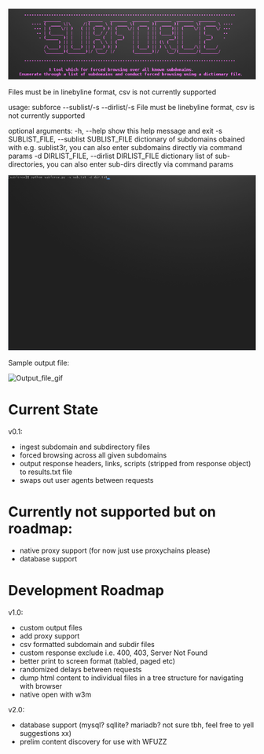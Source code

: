 
![Logo_png](logo.png?raw=true "Logo")


Files must be in linebyline format, csv is not currently supported


usage: subforce --sublist/-s <sublist-file> --dirlist/-s <dirlist-file>
  File must be linebyline format, csv is not currently supported

optional arguments:
  -h, --help            show this help message and exit
  -s SUBLIST_FILE, --sublist SUBLIST_FILE
                        dictionary of subdomains obained with e.g. sublist3r, you can also enter subdomains directly via command params
  -d DIRLIST_FILE, --dirlist DIRLIST_FILE
                        dictionary list of sub-directories, you can also enter sub-dirs directly via command params

![Usage_gif](updatedrecording.gif?raw=true "Usage")


Sample output file: 

![Output_file_gif](outputrecording.gif?raw=true "Output")



# Current State

v0.1:
- ingest subdomain and subdirectory files
- forced browsing across all given subdomains
- output response headers, links, scripts (stripped from response object) to results.txt file
- swaps out user agents between requests

# Currently not supported but on roadmap:
- native proxy support (for now just use proxychains please)
- database support

# Development Roadmap

v1.0:
- custom output files
- add proxy support
- csv formatted subdomain and subdir files
- custom response exclude i.e. 400, 403, Server Not Found
- better print to screen format (tabled, paged etc)
- randomized delays between requests
- dump html content to individual files in a tree structure for navigating with browser
- native open with w3m

v2.0:
- database support (mysql? sqllite? mariadb? not sure tbh, feel free to yell suggestions xx)
- prelim content discovery for use with WFUZZ
